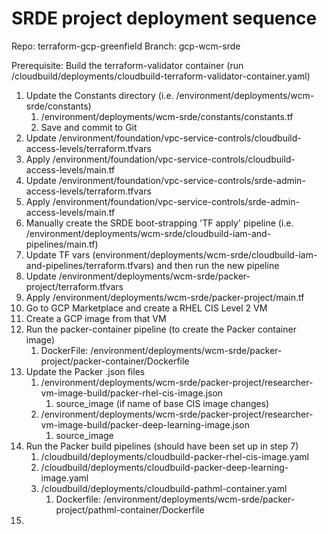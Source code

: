 # SRDE project deployment sequence

Repo: terraform-gcp-greenfield
Branch: gcp-wcm-srde

Prerequisite: Build the terraform-validator container (run /cloudbuild/deployments/cloudbuild-terraform-validator-container.yaml)

1. Update the Constants directory (i.e. /environment/deployments/wcm-srde/constants) 
   1. /environment/deployments/wcm-srde/constants/constants.tf
   2. Save and commit to Git
2. Update /environment/foundation/vpc-service-controls/cloudbuild-access-levels/terraform.tfvars
3. Apply /environment/foundation/vpc-service-controls/cloudbuild-access-levels/main.tf
4. Update /environment/foundation/vpc-service-controls/srde-admin-access-levels/terraform.tfvars
5. Apply /environment/foundation/vpc-service-controls/srde-admin-access-levels/main.tf
6. Manually create the SRDE boot-strapping 'TF apply' pipeline (i.e. /environment/deployments/wcm-srde/cloudbuild-iam-and-pipelines/main.tf)
7. Update TF vars (environment/deployments/wcm-srde/cloudbuild-iam-and-pipelines/terraform.tfvars) and then run the new pipeline 
8. Update /environment/deployments/wcm-srde/packer-project/terraform.tfvars
9. Apply /environment/deployments/wcm-srde/packer-project/main.tf
10. Go to GCP Marketplace and create a RHEL CIS Level 2 VM
11. Create a GCP image from that VM
12. Run the packer-container pipeline (to create the Packer container image)
    1. DockerFile: /environment/deployments/wcm-srde/packer-project/packer-container/Dockerfile
13. Update the Packer .json files
    1.  /environment/deployments/wcm-srde/packer-project/researcher-vm-image-build/packer-rhel-cis-image.json
        1.  source_image (if name of base CIS image changes)
    2.  /environment/deployments/wcm-srde/packer-project/researcher-vm-image-build/packer-deep-learning-image.json
        1.  source_image
14. Run the Packer build pipelines (should have been set up in step 7)
    1.  /cloudbuild/deployments/cloudbuild-packer-rhel-cis-image.yaml
    2.  /cloudbuild/deployments/cloudbuild-packer-deep-learning-image.yaml
    3.  /cloudbuild/deployments/cloudbuild-pathml-container.yaml
        1.  Dockerfile: /environment/deployments/wcm-srde/packer-project/pathml-container/Dockerfile
15. 


